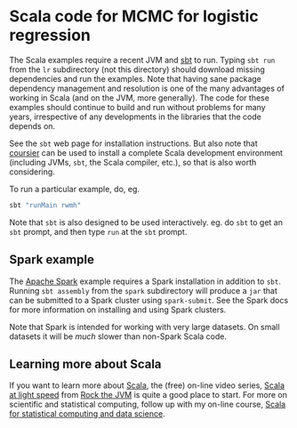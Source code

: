 # Scala code for MCMC for logistic regression

The Scala examples require a recent JVM and [sbt](https://www.scala-sbt.org/) to run. Typing `sbt run` from the `lr` subdirectory (not this directory) should download missing dependencies and run the examples. Note that having sane package dependency management and resolution is one of the many advantages of working in Scala (and on the JVM, more generally). The code for these examples should continue to build and run without problems for many years, irrespective of any developments in the libraries that the code depends on.

See the `sbt` web page for installation instructions. But also note that [coursier](https://get-coursier.io/) can be used to install a complete Scala development environment (including JVMs, `sbt`, the Scala compiler, etc.), so that is also worth considering.

To run a particular example, do, eg.
```bash
sbt "runMain rwmh"
```
Note that `sbt` is also designed to be used interactively. eg. do `sbt` to get an `sbt` prompt, and then type `run` at the `sbt` prompt.

## Spark example

The [Apache Spark](https://spark.apache.org/) example requires a Spark installation in addition to `sbt`. Running `sbt assembly` from the `spark` subdirectory will produce a `jar` that can be submitted to a Spark cluster using `spark-submit`. See the Spark docs for more information on installing and using Spark clusters.

Note that Spark is intended for working with very large datasets. On small datasets it will be *much* slower than non-Spark Scala code.

## Learning more about Scala

If you want to learn more about [Scala](https://www.scala-lang.org/), the (free) on-line video series, [Scala at light speed](https://www.youtube.com/playlist?list=PLmtsMNDRU0BxryRX4wiwrTZ661xcp6VPM) from [Rock the JVM](https://rockthejvm.com/) is quite a good place to start. For more on scientific and statistical computing, follow up with my on-line course, [Scala for statistical computing and data science](https://github.com/darrenjw/scala-course/blob/master/StartHere.md).

